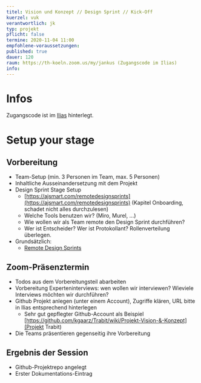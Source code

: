 ```yaml
---
titel: Vision und Konzept // Design Sprint // Kick-Off
kuerzel: vuk
verantwortlich: jk
typ: projekt
pflicht: false
termine: 2020-11-04 11:00
empfohlene-voraussetzungen: 
published: true
dauer: 120
raum: https://th-koeln.zoom.us/my/jankus (Zugangscode im Ilias)
info:
---
```


# Infos

Zugangscode ist im [Ilias](https://ilias.th-koeln.de/goto.php?target=fold_1658174&client_id=ILIAS_FH_Koeln) hinterlegt.

# Setup your stage

## Vorbereitung

* Team-Setup (min. 3 Personen im Team, max. 5 Personen)
* Inhaltliche Ausseinandersetzung mit dem Projekt
* Design Sprint Stage Setup
	* [https://ajsmart.com/remotedesignsprints](https://ajsmart.com/remotedesignsprints) (Kapitel Onboarding, schadet nicht alles durchzulesen)
	* Welche Tools benutzen wir? (Miro, Murel, ...)
	* Wie wollen wir als Team remote den Design Sprint durchführen?
	* Wer ist Entscheider? Wer ist Protokollant? Rollenverteilung überlegen.
* Grundsätzlich:
	* [Remote Design Sprints](https://www.youtube.com/playlist?list=PLxk9zj3EDi0VzC4BmYsOpxPBPeJh7ujEq)

## Zoom-Präsenztermin

* Todos aus dem Vorbereitungsteil abarbeiten
* Vorbereitung Experteninterviews: wen wollen wir interviewen? Wieviele Interviews möchten wir durchführen?
* Github Projekt anlegen (unter einem Account), Zugriffe klären, URL bitte in Ilias entsprechend hinterlegen
	* Sehr gut gepflegter Github-Account als Beispiel [https://github.com/kgaarz/Trabit/wiki/Projekt-Vision-&-Konzept](Projekt Trabit)
* Die Teams präsentieren gegenseitig ihre Vorbereitung

## Ergebnis der Session

* Github-Projektrepo angelegt
* Erster Dokumentations-Eintrag